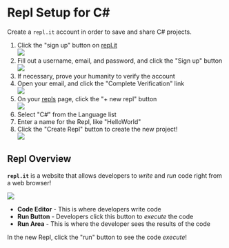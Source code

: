 # Repl Setup for <span>C#</span>
Create a `repl.it` account in order to save and share C# projects.

1. Click the "sign up" button on [repl.it](https://repl.it)  
    ![](https://i.imgur.com/auGMhGe.png)
1. Fill out a username, email, and password, and click the "Sign up" button  
    ![](https://i.imgur.com/nXfLkbD.png)
1. If necessary, prove your humanity to verify the account
1. Open your email, and click the "Complete Verification" link  
    ![](https://i.imgur.com/MY2u6o9.png)
1. On your [repls](https://repl.it/repls) page, click the "+ new repl" button  
    ![](https://i.imgur.com/dexmyq8.png)
1. Select "C#" from the Language list
1. Enter a name for the Repl, like "HelloWorld"
1. Click the "Create Repl" button to create the new project!  
    ![](https://i.imgur.com/8c8V8Uy.png)

## Repl Overview
**`repl.it`** is a website that allows developers to _write_ and _run_ code right from a web browser!

![](https://i.imgur.com/7jhKrt9.png)

- **Code Editor** - This is where developers write code
- **Run Button** - Developers click this button to _execute_ the code
- **Run Area** - This is where the developer sees the results of the code

In the new Repl, click the "run" button to see the code _execute_!